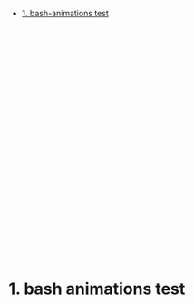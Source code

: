 * [1. bash-animations test](#1.-bash-animations-test)

<br><br><br><br><br><br><br><br><br><br><br><br><br><br><br><br><br><br><br><br><br><br><br><br>
# 1. bash animations test
